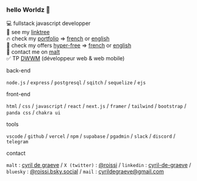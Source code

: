 ### hello Worldz 👋


💻 fullstack javascript developper<br/>
🌳 see my [linktree](https://linktr.ee/cyrildegraeve)<br/>
🔥 check my [portfolio](https://www.cyrildegraeve.dev/) => [french](https://www.cyrildegraeve.dev/fr) or [english](https://www.cyrildegraeve.dev/en)<br/>
👀 check my offers [hyper-free](https://hyper-free.cyrildegraeve.dev/) => [french](https://hyper-free.cyrildegraeve.dev/fr) or [english](https://hyper-free.cyrildegraeve.dev/en)<br/>
🚀 contact me on [malt](https://www.malt.fr/profile/cyrildegraeve)<br/>
✅ TP [DWWM](https://www.francecompetences.fr/recherche/rncp/31114/) (développeur web & web mobile)


back-end

`node.js` / `express` / `postgresql` / `sqitch` / `sequelize` / `ejs` 

front-end

`html` / `css` / `javascript` / `react` / `next.js` / `framer` / `tailwind` / `bootstrap` / `panda css` / `chakra ui`

tools

`vscode` / `github` / `vercel` / `npm` / `supabase` / `pgadmin` / `slack` / `discord` / `telegram`

contact

`malt` : [cyril de graeve](https://www.malt.fr/profile/cyrildegraeve) / `X (twitter)` : [@roissi](https://twitter.com/roissi) / `linkedin` : [cyril-de-graeve](https://www.linkedin.com/in/cyril-de-graeve/) / `bluesky` : [@roissi.bsky.social](https://bsky.app/profile/roissi.bsky.social) / `mail` : cyrildegraeve@gmail.com
